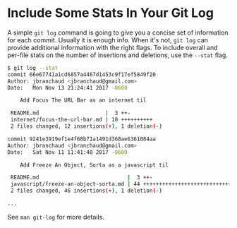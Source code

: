# Include Some Stats In Your Git Log

A simple `git log` command is going to give you a concise set of information
for each commit. Usually it is enough info. When it's not, `git log` can
provide additional information with the right flags. To include overall and
per-file stats on the number of insertions and deletions, use the `--stat`
flag.

```bash
$ git log --stat
commit 66e67741a1cd6857a4467d1453c9f17ef5849f20
Author: jbranchaud <jbranchaud@gmail.com>
Date:   Mon Nov 13 21:24:41 2017 -0600

    Add Focus The URL Bar as an internet til

 README.md                     |  3 ++-
 internet/focus-the-url-bar.md | 10 ++++++++++
 2 files changed, 12 insertions(+), 1 deletion(-)

commit 9241e3919ef1e4f68b71a1491d368ae6361084aa
Author: jbranchaud <jbranchaud@gmail.com>
Date:   Sat Nov 11 11:41:40 2017 -0600

    Add Freeze An Object, Sorta as a javascript til

 README.md                            |  3 ++-
 javascript/freeze-an-object-sorta.md | 44 ++++++++++++++++++++++++++++++++++++++++++++
 2 files changed, 46 insertions(+), 1 deletion(-)

...
```

See `man git-log` for more details.

